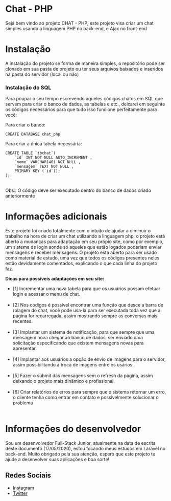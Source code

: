 <h1>Chat - <span>PHP</span></h1>

<p>Sejá bem vindo ao projeto CHAT - PHP, este projeto visa criar um chat simples usando a linguagem PHP no back-end, e Ajax no front-end</p>

<h1>Instalação</h1>
<p>A instalação do projeto se forma de maneira simples, o repositório pode ser clonado em sua pasta de projeto ou ter seus arquivos baixados e inseridos na pasta do servidor (local ou não)</p>

<h3>Instalação do SQL</h3>
<p>Para poupar o seu tempo escrevendo aqueles códigos chatos em SQL que servem para criar o banco de dados, as tabelas e etc., deixarei em seguinte os códigos necessários para que tudo isso funcione perfeitamente para você:</p>

<span>Para criar o banco:</span><br>

```
CREATE DATABASE chat_php
```
<span>Para criar a única tabela necessária:</span><br>
```
CREATE TABLE `tbchat`( 
    `id` INT NOT NULL AUTO_INCREMENT , 
    `nome` VARCHAR(40) NOT NULL , 
    `mensagem` TEXT NOT NULL , 
    PRIMARY KEY (`id`));
);
```
<br><span>Obs.: O código deve ser executado dentro do banco de dados criado anteriormente<span>

<h1>Informações adicionais</h1>
<p>Este projeto foi criado totalmente com o intuito de ajudar a diminuir o trabalho na hora de criar um chat utilizando a linguagem php, o projeto está aberto a mudanças para adaptação em seu própio site, como por exemplo, um sistema de login aonde só aqueles que estão logados poderiam enviar mensagens e receber mensagens. O projeto está aberto para ser usado como material de estudo, uma vez que todos os códigos presentes neles estão devidamente comentados, explicando o que cada linha do projeto faz. </p>

<b>Dicas para possíveis adaptações em seu site:</b><br>
- [1] Incrementar uma nova tabela para que os usuários possam efetuar login e acessar o menu de chat.<br><br>
- [2] Nos códigos é possivel encontrar uma função que desce a barra de rolagem do chat, você pode usa-la para ser executada toda vez que       a página for recarregada, assim mostrando sempre as conversas mais recentes.<br><br>
- [3] Implantar um sistema de notificação, para que sempre que uma mensagem nova chegar ao banco de dados, ser enviado uma solicitação         especificando que existem mensagens novas para apresentar.<br><br>
- [4] Implantar aos usuários a opção de envio de imagens para o servidor, assim possibilitando a troca de imagens entre os usários.<br><br>
- [5] Fazer o submit das mensagens sem o refresh da página, assim deixando o projeto mais dinâmico e profissional.<br><br>
- [6] Criar relatórios de erros para sempre que o sistema retornar um erro, o cliente tenha como entrar em contato e possivelmente solucionar o problema<br><br>

<h1>Informações do desenvolvedor</h1>
	<p>Sou um desenvolvedor Full-Stack Junior, atualmente na data de escrita deste documento (17/05/2020), estou focando meus estudos em Laravel no back-end. Muito obrigado pela sua atenção, espero que este projeto te ajude a desenvolver suas aplicações e boa sorte!</p>
<h2>Redes Sociais</h2>

- [Instagram](https://Instagram.com/peedro.pc/)
- [Twitter](https://https://twitter.com/_Peedrokas)
